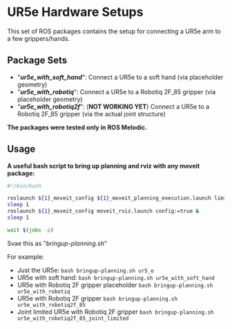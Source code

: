 # UR5e Hardware Setups

This set of ROS packages contains the setup for connecting a UR5e arm to a few grippers/hands.

## Package Sets
- "_**ur5e_with_soft_hand**_": Connect a UR5e to a soft hand (via placeholder geometry)
- "_**ur5e_with_robotiq**_": Connect a UR5e to a Robotiq 2F_85 gripper (via placeholder geometry)
- "_**ur5e_with_robotiq2f**_": (**NOT WORKING YET**) Connect a UR5e to a Robotiq 2F_85 gripper (via the actual joint structure)


**The packages were tested only in ROS Melodic.**

## Usage
**A useful bash script to bring up planning and rviz with any moveit package:**

```bash
#!/bin/bash

roslaunch ${1}_moveit_config ${1}_moveit_planning_execution.launch limited:=false &
sleep 1
roslaunch ${1}_moveit_config moveit_rviz.launch config:=true &
sleep 1

wait $(jobs -p)
```

Svae this as "_bringup-planning.sh_"

For example:
- Just the UR5e: `bash bringup-planning.sh ur5_e`
- UR5e with soft hand: `bash bringup-planning.sh ur5e_with_soft_hand`
- UR5e with Robotiq 2F gripper placeholder `bash bringup-planning.sh ur5e_with_robotiq`
- UR5e with Robotiq 2F gripper `bash bringup-planning.sh ur5e_with_robotiq2f_85`
- Joint limited UR5e with Robotiq 2F gripper `bash bringup-planning.sh ur5e_with_robotiq2f_85_joint_limited`